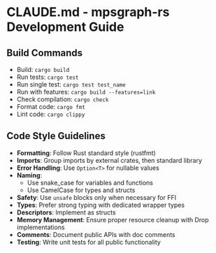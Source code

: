 # CLAUDE.md - mpsgraph-rs Development Guide

## Build Commands
- Build: `cargo build`
- Run tests: `cargo test`
- Run single test: `cargo test test_name`
- Run with features: `cargo build --features=link`
- Check compilation: `cargo check`
- Format code: `cargo fmt`
- Lint code: `cargo clippy`

## Code Style Guidelines
- **Formatting**: Follow Rust standard style (rustfmt)
- **Imports**: Group imports by external crates, then standard library
- **Error Handling**: Use `Option<T>` for nullable values
- **Naming**: 
  - Use snake_case for variables and functions
  - Use CamelCase for types and structs
- **Safety**: Use `unsafe` blocks only when necessary for FFI
- **Types**: Prefer strong typing with dedicated wrapper types
- **Descriptors**: Implement as structs
- **Memory Management**: Ensure proper resource cleanup with Drop implementations
- **Comments**: Document public APIs with doc comments
- **Testing**: Write unit tests for all public functionality